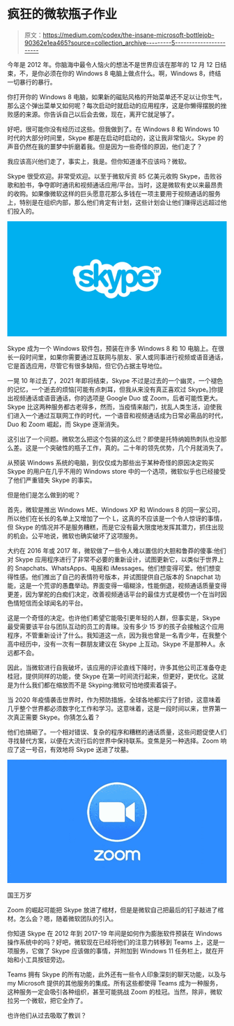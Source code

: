 # 疯狂的微软瓶子作业

> 原文：<https://medium.com/codex/the-insane-microsoft-bottlejob-90362e1ea465?source=collection_archive---------5----------------------->

今年是 2012 年。你脑海中最令人恼火的想法不是世界应该在那年的 12 月 12 日结束，不，是你必须在你的 Windows 8 电脑上做点什么。啊，Windows 8，终结一切暴行的暴行。

你打开你的 Windows 8 电脑，如果新的磁贴风格的开始菜单还不足以让你生气，那么这个弹出菜单又如何呢？每次启动时就启动的应用程序，这是你懒得摆脱的挫败感的来源。你告诉自己以后会去做，现在，离开它就足够了。

好吧，很可能你没有经历过这些。但我做到了。在 Windows 8 和 Windows 10 时代的大部分时间里，Skype 都是在启动时启动的，这让我非常恼火。Skype 的声音仍然在我的噩梦中折磨着我。但是因为一些奇怪的原因，他们走了？

我应该高兴他们走了，事实上，我是。但你知道谁不应该吗？微软。

Skype 很受欢迎。非常受欢迎。以至于微软斥资 85 亿美元收购 Skype，击败谷歌和脸书，争夺即时通讯和视频通话应用/平台。当时，这是微软有史以来最昂贵的收购。如果像微软这样的巨头愿意花那么多钱在一项主要用于视频通话的服务上，特别是在组织内部，那么他们肯定有计划，这些计划会让他们赚得远远超过他们投入的。

![](img/38f1d136e4b5a0de65b583c77bad989b.png)

Skype 成为一个 Windows 软件包，预装在许多 Windows 8 和 10 电脑上。在很长一段时间里，如果你需要通过互联网与朋友、家人或同事进行视频或语音通话，它是首选应用，尽管它有很多缺陷，但它仍占据主导地位。

一晃 10 年过去了，2021 年即将结束，Skype 不过是过去的一个幽灵，一个褪色的记忆，一个逝去的烦恼[可能有点刺耳，但我从来没有真正喜欢过 Skype。]你提出视频通话或语音通话，你的选项是 Google Duo 或 Zoom，后者可能性更大。Skype 比这两种服务都古老得多，然而，当疫情来敲门，扰乱人类生活，迫使我们进入一个通过互联网工作的时代，一个语音和视频通话成为日常必需品的时代，Duo 和 Zoom 崛起，而 Skype 逐渐消失。

这引出了一个问题。微软怎么把这个包装的这么烂？即使是托特纳姆热刺队也没那么差。这是一个突破性的瓶子工作，真的。二十年的领先优势，几个月就消失了。

从预装 Windows 系统的电脑，到仅仅成为那些出于某种奇怪的原因决定购买 Skype 的用户在几乎不用的 Windows store 中的一个选项，微软似乎也已经接受了他们严重错失 Skype 的事实。

但是他们是怎么做到的呢？

首先，微软是推出 Windows ME、Windows XP 和 Windows 8 的同一家公司，所以他们在长长的名单上又增加了一个 L，这真的不应该是一个令人惊讶的事情，但 Skype 的情况并不是服务糟糕，而是它没有最大限度地发挥其潜力，抓住出现的机会。公平地说，微软也确实破坏了这项服务。

大约在 2016 年或 2017 年，微软做了一些令人难以置信的大胆和鲁莽的傻事:他们对 Skype 应用程序进行了非常不必要的重新设计，试图更新它，以类似于世界上的 Snapchats、WhatsApps、电报和 iMessages。他们想变得可爱。他们想变得性感。他们推出了自己的表情符号版本，并试图提供自己版本的 Snapchat 功能，这是一个荒谬的愚蠢举动。界面变得一塌糊涂，性能倒退，视频通话质量变得更差，因为掌舵的白痴们决定，改善视频通话平台的最佳方式是模仿一个在当时因色情短信而全球闻名的平台。

这是一个奇怪的决定。也许他们希望它能吸引更年轻的人群，但事实是，Skype 最受需要该平台与团队互动的员工的青睐。没有多少 15 岁的孩子会接触这个应用程序，不管重新设计了什么。我知道这一点，因为我也曾是一名青少年，在我整个高中经历中，没有一次有一群朋友建议在 Skype 上互动。Skype 不是那种人。永远都不会。

因此，当微软进行自我破坏，该应用的评论直线下降时，许多其他公司正准备夺走桂冠，提供同样的功能，使 Skype 在第一时间流行起来，但更好，更优化。这就是为什么我们都在缩放而不是 Skyping:微软可怕地摸索着袋子。

当 2020 年疫情袭击世界时，作为预防措施，全球各地都实行了封锁，这意味着几乎整个世界都必须数字化工作和学习。这意味着，这是一段时间以来，世界第一次真正需要 Skype。你猜怎么着？

他们也搞砸了。一个相对错误、复杂的程序和糟糕的通话质量，这些问题促使人们寻找替代方案，以便在大流行后的世界中保持联系。变焦是另一种选择。Zoom 响应了这一号召，有效地将 Skype 送进了坟墓。

![](img/f9db58f436f820f90aeec2c58b160d7c.png)

国王万岁

Zoom 的崛起可能把 Skype 放进了棺材，但是是微软自己把最后的钉子敲进了棺材。怎么会？嗯，随着微软团队的引入。

你知道 Skype 在 2012 年到 2017-19 年间是如何作为膨胀软件预装在 Windows 操作系统中的吗？好吧，微软现在已经将他们的注意力转移到 Teams 上，这是一项服务，它做了 Skype 应该做的事情，并附加到 Windows 11 任务栏上，就在开始和小工具按钮旁边。

Teams 拥有 Skype 的所有功能，此外还有一些令人印象深刻的聊天功能，以及与 my Microsoft 提供的其他服务的集成。所有这些都使得 Teams 成为一种服务，这种服务一定会吸引各种组织，甚至可能挑战 Zoom 的桂冠。当然，除非，微软拉另一个微软，把它全炸了。

也许他们从过去吸取了教训？